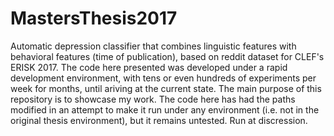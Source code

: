 # MastersThesis2017
Automatic depression classifier that combines linguistic features with behavioral features (time of publication), based on reddit dataset for CLEF's ERISK 2017.
The code here presented was developed under a rapid development environment, with tens or even hundreds of experiments per week for months, until ariving at the current state.
The main purpose of this repository is to showcase my work. The code here has had the paths modified in an attempt to make it run under any environment (i.e. not in the original thesis environment), but it remains untested. Run at discression.
